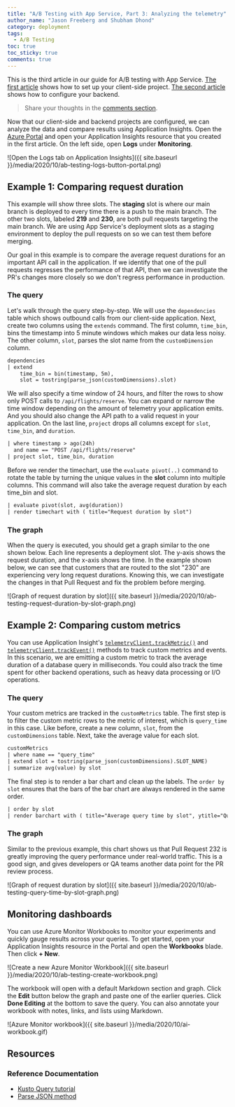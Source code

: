 ```yaml
---
title: "A/B Testing with App Service, Part 3: Analyzing the telemetry"
author_name: "Jason Freeberg and Shubham Dhond"
category: deployment
tags: 
  - A/B Testing
toc: true
toc_sticky: true
comments: true
---
```


This is the third article in our guide for A/B testing with App Service. [The first article](https://azure.github.io/AppService/2020/08/03/ab_testing_app_service.html) shows how to set up your client-side project. [The second article](https://azure.github.io/AppService/2020/08/24/ab_testing_app_service2.html) shows how to configure your backend.

> Share your thoughts in the [comments section](#disqus_thread).

Now that our client-side and backend projects are configured, we can analyze the data and compare results using Application Insights. Open the [Azure Portal](https://portal.azure.com/) and open your Application Insights resource that you created in the first article. On the left side, open **Logs** under **Monitoring**.

![Open the Logs tab on Application Insights]({{ site.baseurl }}/media/2020/10/ab-testing-logs-button-portal.png)

## Example 1: Comparing request duration

This example will show three slots. The **staging** slot is where our main branch is deployed to every time there is a push to the main branch. The other two slots, labeled **219** and **230**, are both pull requests targeting the main branch. We are using App Service's deployment slots as a staging environment to deploy the pull requests on so we can test them before merging.

Our goal in this example is to compare the average request durations for an important API call in the application. If we identify that one of the pull requests regresses the performance of that API, then we can investigate the PR's changes more closely so we don't regress performance in production.

### The query

Let's walk through the query step-by-step. We will use the `dependencies` table which shows outbound calls from our client-side application.  Next, create two columns using the `extends` command. The first column, `time_bin`, bins the timestamp into 5 minute windows which makes our data less noisy. The other column, `slot`, parses the slot name from the `customDimension` column.

```txt
dependencies
| extend
    time_bin = bin(timestamp, 5m),
    slot = tostring(parse_json(customDimensions).slot)
```

We will also specify a time window of 24 hours, and filter the rows to show only POST calls to `/api/flights/reserve`. You can expand or narrow the time window depending on the amount of telemetry your application emits. And you should also change the API path to a valid request in your application. On the last line, `project` drops all columns except for `slot`, `time_bin`, and `duration`.

```txt
| where timestamp > ago(24h)
  and name == "POST /api/flights/reserve"
| project slot, time_bin, duration
```

Before we render the timechart, use the `evaluate pivot(..)` command to rotate the table by turning the unique values in the **slot** column into multiple columns.  This command will also take the average request duration by each time_bin and slot.

```txt
| evaluate pivot(slot, avg(duration))
| render timechart with ( title="Request duration by slot")
```

### The graph

When the query is executed, you should get a graph similar to the one shown below. Each line represents a deployment slot. The y-axis shows the request duration, and the x-axis shows the time. In the example shown below, we can see that customers that are routed to the slot "230" are experiencing very long request durations. Knowing this, we can investigate the changes in that Pull Request and fix the problem before merging.

![Graph of request duration by slot]({{ site.baseurl }}/media/2020/10/ab-testing-request-duration-by-slot-graph.png)

## Example 2: Comparing custom metrics

You can use Application Insight's [`telemetryClient.trackMetric()`](https://docs.microsoft.com/azure/azure-monitor/app/api-custom-events-metrics#trackmetric) and [`telemetryClient.trackEvent()`](https://docs.microsoft.com/azure/azure-monitor/app/api-custom-events-metrics#trackevent) methods to track custom metrics and events. In this scenario, we are emitting a custom metric to track the average duration of a database query in milliseconds. You could also track the time spent for other backend operations, such as heavy data processing or I/O operations.

### The query

Your custom metrics are tracked in the `customMetrics` table. The first step is to filter the custom metric rows to the metric of interest, which is `query_time` in this case. Like before, create a new column, `slot`, from the `customDimensions` table. Next, take the average value for each slot.

```txt
customMetrics
| where name == "query_time"
| extend slot = tostring(parse_json(customDimensions).SLOT_NAME)
| summarize avg(value) by slot
```

The final step is to render a bar chart and clean up the labels. The `order by slot` ensures that the bars of the bar chart are always rendered in the same order.

```txt
| order by slot
| render barchart with ( title="Average query time by slot", ytitle="Query time in ms", xtitle="Slot name")
```

### The graph

Similar to the previous example, this chart shows us that Pull Request 232 is greatly improving the query performance under real-world traffic. This is a good sign, and gives developers or QA teams another data point for the PR review process.

![Graph of request duration by slot]({{ site.baseurl }}/media/2020/10/ab-testing-query-time-by-slot-graph.png)

## Monitoring dashboards

You can use Azure Monitor Workbooks to monitor your experiments and quickly gauge results across your queries. To get started, open your Application Insights resource in the Portal and open the **Workbooks** blade. Then click **+ New**.

![Create a new Azure Monitor Workbook]({{ site.baseurl }}/media/2020/10/ab-testing-create-workbook.png)

The workbook will open with a default Markdown section and graph. Click the **Edit** button below the graph and paste one of the earlier queries. Click **Done Editing** at the bottom to save the query. You can also annotate your workbook with notes, links, and lists using Markdown.

![Azure Monitor workbook]({{ site.baseurl }}/media/2020/10/ai-workbook.gif)

## Resources

### Reference Documentation

- [Kusto Query tutorial](https://docs.microsoft.com/azure/data-explorer/kusto/query/tutorial?pivots=azuredataexplorer)
- [Parse JSON method](https://docs.microsoft.com/azure/data-explorer/kusto/query/parsejsonfunction)
